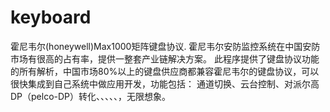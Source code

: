 # keyboard
霍尼韦尔(honeywell)Max1000矩阵键盘协议.
霍尼韦尔安防监控系统在中国安防市场有很高的占有率，提供一整套产业链解决方案。
此程序提供了键盘协议功能的所有解析，中国市场80%以上的键盘供应商都兼容霍尼韦尔的键盘协议，可以很快集成到自己系统中做应用开发，功能包括：
 通道切换、云台控制、对派尔高DP（pelco-DP）转化、、、、、，无限想象。
